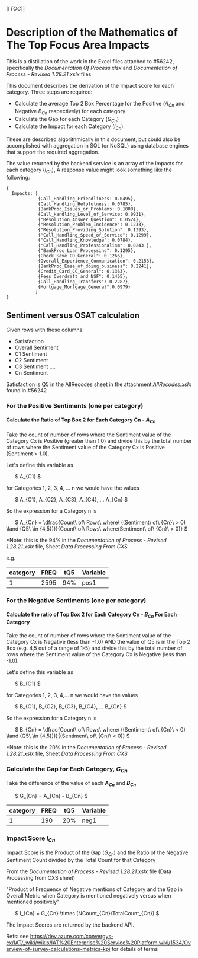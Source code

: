 [[_TOC_]]

# Description of the Mathematics of The Top Focus Area Impacts

This is a distillation of the work in the Excel files attached to #56242, specifically the _Documentation Of Process.xlsx_ and  _Documentation of Process - Revised 1.28.21.xslx_ files

This document describes the derivation of the Impact score for each category.  Three steps are required:

- Calculate the average Top 2 Box Percentage for the Positive ($A_{Cn}$ and Negative $B_{Cn}$ respectively) for each category
- Calculate the Gap for each Category ($G_{Cn}$)
- Calculate the Impact for each Category ($I_{Cn}$)

These are described algorithmically in this document, but could also be accomplished with aggregation in SQL (or NoSQL) using database engines that support the required aggregation.

The value returned by the backend service is an array of the Impacts for each category ($I_{Cn}$), A response value might look something like the following: 


```
{
  Impacts: [
            {Call_Handling_Friendliness: 0.0495}, 
            {Call_Handling_Helpfulness: 0.0785}, 
            {BankProc_Issues_or_Problems: 0.1008}, 
            {Call_Handling_Level_of_Service: 0.0931},
            {"Resolution_Answer_Question": 0.0524}, 
            {"Resolution_Problem_Incidence": 0.1233},
            {"Resolution_Providing_Solution": 0.1393},
            {"Call_Handling_Speed_of_Service": 0.1299},
            {"Call_Handling_Knowledge": 0.0784},
            {"Call_Handling_Professionalism": 0.0243 },
            {"BankProc_Loan_Processing": 0.1295},
            {Check_Save_CD_General": 0.1266},
            {Overall_Experience_Communication": 0.2153},
            {BankProc_Ease_of_doing_business": 0.2241},
            {Credit_Card_CC_General": 0.1363},
            {Fees_Overdraft_and_NSF": 0.1465},
            {Call_Handling_Transfers": 0.2287},
            {Mortgage_Mortgage_General":0.0979}
           ]
}
```


## Sentiment versus OSAT calculation

Given rows with these columns:

- Satisfaction 
- Overall Sentiment
- C1 Sentiment
- C2 Sentiment
- C3 Sentiment
....
- Cn Sentiment


Satisfaction is Q5 in the AllRecodes sheet in the attachment _AllRecodes.xslx_ found in #56242

### For the Positive Sentiments (one per category)

#### Calculate the Ratio of Top Box 2 for Each Category Cn - **$A_{Cn}$**

Take the count of number of rows where the Sentiment value of the Category Cx is Positive (greater than 1.0) and divide this by the total number of rows where the Sentiment value of the Category Cx is Positive (Sentiment > 1.0).

Let's define this variable as 

&nbsp;&nbsp;&nbsp;&nbsp;&nbsp;&nbsp;$
A_{C1}
$ 

for Categories 1, 2, 3, 4, ... n we would have the values  

&nbsp;&nbsp;&nbsp;&nbsp;&nbsp;&nbsp;$
A_{C1}, A_{C2}, A_{C3}, A_{C4}, ... A_{Cn}
$ 

So the expression for a Category n is

&nbsp;&nbsp;&nbsp;&nbsp;&nbsp;&nbsp;$
A_{Cn} = \dfrac{Count\ of\ Rows\ where\ ((Sentiment\ of\ {Cn}\ > 0)  \land (Q5\ \in \{4,5\}))}{Count\ of\ Rows\ where(Sentiment\ of\ {Cn}\ > 0)}
$

*Note: this is the 94% in the _Documentation of Process - Revised 1.28.21.xslx_ file, Sheet _Data Processing From CXS_ 

e.g.

|category|FREQ|tQ5|Variable|
|--|--|--|--|
|1|2595|94%|pos1|


### For the Negative Sentiments (one per category)

#### Calculate the ratio of Top Box 2 for Each Category Cn - **$B_{Cn}$** For Each Category

Take the count of number of rows where the Sentiment value of the Category Cx is Negative (less than -1.0) AND the value of Q5 is in the Top 2 Box (e.g. 4,5 out of a range of 1-5) and divide this by the total number of rows where the Sentiment value of the Category Cx is Negative (less than -1.0).

Let's define this variable as 

&nbsp;&nbsp;&nbsp;&nbsp;&nbsp;&nbsp;$
B_{C1}
$ 

for Categories 1, 2, 3, 4,... n we would have the values

&nbsp;&nbsp;&nbsp;&nbsp;&nbsp;&nbsp;$
B_{C1}, B_{C2}, B_{C3}, B_{C4}, ... B_{Cn}
$ 

So the expression for a Category n is

&nbsp;&nbsp;&nbsp;&nbsp;&nbsp;&nbsp;$
B_{Cn} = \dfrac{Count\ of\ Rows\ where\ ((Sentiment\ of\ {Cn}\ < 0)  \land (Q5\ \in \{4,5\}))}{(Sentiment\ of\ {Cn}\ < 0)}
$

*Note: this is the 20% in the _Documentation of Process - Revised 1.28.21.xslx_ file, Sheet _Data Processing From CXS_

### Calculate the Gap for Each Category, $G_{Cn}$

Take the difference of the value of each **$A_{Cn}$** and **$B_{Cn}$**

&nbsp;&nbsp;&nbsp;&nbsp;&nbsp;&nbsp;$
G_{Cn} = A_{Cn} - B_{Cn}
$

|category|FREQ|tQ5|Variable|
|--|--|--|--|
|1|190|20%|neg1|

### Impact Score **$I_{Cn}$**

Impact Score is the Product of the Gap  ($G_{Cn}$) and the Ratio of the Negative Sentiment Count divided by the Total Count for that Category

From the _Documentation of  Process - Revised 1.28.21.xslx_ file (Data Processing from CXS sheet) 

"Product of Frequency of Negative mentions of Category and the Gap in Overall Metric when Category is mentioned negatively versus when mentioned positively"

&nbsp;&nbsp;&nbsp;&nbsp;&nbsp;&nbsp;$
I_{Cn}  = G_{Cn} \times (NCount_{Cn}/TotalCount_{Cn})
$



The Impact Scores are returned by the backend API.

Refs: see https://dev.azure.com/convergys-cx/IAT/_wiki/wikis/IAT%20Enterprise%20Service%20Platform.wiki/1534/Overview-of-survey-calculations-metrics-kpi for details of terms

